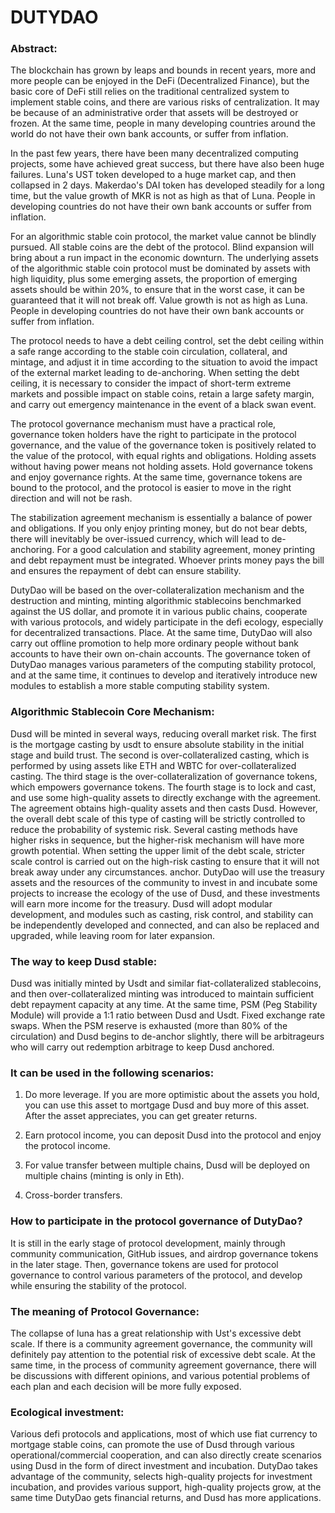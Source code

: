 # DUTYDAO

### Abstract:
  The blockchain has grown by leaps and bounds in recent years, more and more people can be enjoyed in the DeFi (Decentralized Finance), but the basic core of DeFi still relies on the traditional centralized system to implement stable coins, and there are various risks of centralization. It may be because of an administrative order that assets will be destroyed or frozen. At the same time, people in many developing countries around the world do not have their own bank accounts, or suffer from inflation.

  In the past few years, there have been many decentralized computing projects, some have achieved great success, but there have also been huge failures. Luna's UST token developed to a huge market cap, and then collapsed in 2 days.  Makerdao's DAI token has developed steadily for a long time, but the value growth of MKR is not as high as that of Luna. People in developing countries do not have their own bank accounts or suffer from inflation.

  For an algorithmic stable coin protocol, the market value cannot be blindly pursued. All stable coins are the debt of the protocol. Blind expansion will bring about a run impact in the economic downturn. The underlying assets of the algorithmic stable coin protocol must be dominated by assets with high liquidity, plus some emerging assets, the proportion of emerging assets should be within 20%, to ensure that in the worst case, it can be guaranteed that it will not break off. Value growth is not as high as Luna. People in developing countries do not have their own bank accounts or suffer from inflation.

  The protocol needs to have a debt ceiling control, set the debt ceiling within a safe range according to the stable coin circulation, collateral, and mintage, and adjust it in time according to the situation to avoid the impact of the external market leading to de-anchoring. When setting the debt ceiling, it is necessary to consider the impact of short-term extreme markets and possible impact on stable coins, retain a large safety margin, and carry out emergency maintenance in the event of a black swan event.

  The protocol governance mechanism must have a practical role, governance token holders have the right to participate in the protocol governance, and the value of the governance token is positively related to the value of the protocol, with equal rights and obligations. Holding assets without having power means not holding assets. Hold governance tokens and enjoy governance rights. At the same time, governance tokens are bound to the protocol, and the protocol is easier to move in the right direction and will not be rash.

  The stabilization agreement mechanism is essentially a balance of power and obligations. If you only enjoy printing money, but do not bear debts, there will inevitably be over-issued currency, which will lead to de-anchoring. For a good calculation and stability agreement, money printing and debt repayment must be integrated. Whoever prints money pays the bill and ensures the repayment of debt can ensure stability.

  DutyDao will be based on the over-collateralization mechanism and the destruction and minting, minting algorithmic stablecoins benchmarked against the US dollar, and promote it in various public chains, cooperate with various protocols, and widely participate in the defi ecology, especially for decentralized transactions. Place. At the same time, DutyDao will also carry out offline promotion to help more ordinary people without bank accounts to have their own on-chain accounts. The governance token of DutyDao manages various parameters of the computing stability protocol, and at the same time, it continues to develop and iteratively introduce new modules to establish a more stable computing stability system.

###  Algorithmic Stablecoin Core Mechanism:

  Dusd will be minted in several ways, reducing overall market risk. The first is the mortgage casting by usdt to ensure absolute stability in the initial stage and build trust. The second is over-collateralized casting, which is performed by using assets like ETH and WBTC for over-collateralized casting. The third stage is the over-collateralization of governance tokens, which empowers governance tokens. The fourth stage is to lock and cast, and use some high-quality assets to directly exchange with the agreement. The agreement obtains high-quality assets and then casts Dusd. However, the overall debt scale of this type of casting will be strictly controlled to reduce the probability of systemic risk. Several casting methods have higher risks in sequence, but the higher-risk mechanism will have more growth potential. When setting the upper limit of the debt scale, stricter scale control is carried out on the high-risk casting to ensure that it will not break away under any circumstances. anchor. DutyDao will use the treasury assets and the resources of the community to invest in and incubate some projects to increase the ecology of the use of Dusd, and these investments will earn more income for the treasury. Dusd will adopt modular development, and modules such as casting, risk control, and stability can be independently developed and connected, and can also be replaced and upgraded, while leaving room for later expansion.

###  The way  to keep Dusd stable:
  
  Dusd was initially minted by Usdt and similar fiat-collateralized stablecoins, and then over-collateralized minting was introduced to maintain sufficient debt repayment capacity at any time. At the same time, PSM (Peg Stability Module) will provide a 1:1 ratio between Dusd and Usdt. Fixed exchange rate swaps. When the PSM reserve is exhausted (more than 80% of the circulation) and Dusd begins to de-anchor slightly, there will be arbitrageurs who will carry out redemption arbitrage to keep Dusd anchored.
  
### It can be used in the following scenarios:
 
  1. Do more leverage. If you are more optimistic about the assets you hold, you can use this asset to mortgage Dusd and buy more of this asset. After the asset appreciates, you can get greater returns. 
  
  2. Earn protocol income, you can deposit Dusd into the protocol and enjoy the protocol income. 
  
  3. For value transfer between multiple chains, Dusd will be deployed on multiple chains (minting is only in Eth). 
 
   4. Cross-border transfers.

###  How to participate in the protocol governance of DutyDao?

It is still in the early stage of protocol development, mainly through community communication, GitHub issues, and airdrop governance tokens in the later stage. Then, governance tokens are used for protocol governance to control various parameters of the protocol, and develop while ensuring the stability of the protocol.


###   The meaning of Protocol Governance:

The collapse of luna has a great relationship with Ust's excessive debt scale. If there is a community agreement governance, the community will definitely pay attention to the potential risk of excessive debt scale. At the same time, in the process of community agreement governance, there will be discussions with different opinions, and various potential problems of each plan and each decision will be more fully exposed.

### Ecological investment:
 
 Various defi protocols and applications, most of which use fiat currency to mortgage stable coins, can promote the use of Dusd through various operational/commercial cooperation, and can also directly create scenarios using Dusd in the form of direct investment and incubation. DutyDao takes advantage of the community, selects high-quality projects for investment incubation, and provides various support, high-quality projects grow, at the same time DutyDao gets financial returns, and Dusd has more applications.
  
